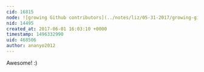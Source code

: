 ```yaml
---
cid: 16815
node: ![growing Github contributors](../notes/liz/05-31-2017/growing-github-contributors)
nid: 14495
created_at: 2017-06-01 16:03:10 +0000
timestamp: 1496332990
uid: 468506
author: ananyo2012
---
```


Awesome! :)